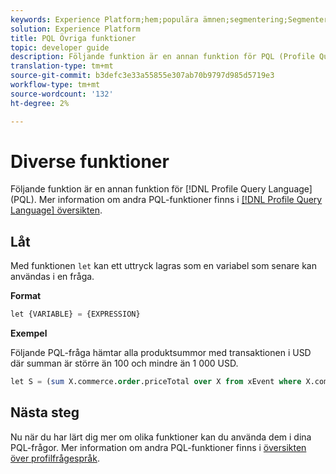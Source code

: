 ```yaml
---
keywords: Experience Platform;hem;populära ämnen;segmentering;Segmentering;Segmenteringstjänst;pql;PQL;Profilfrågespråk;diverse funktioner;misc;
solution: Experience Platform
title: PQL Övriga funktioner
topic: developer guide
description: Följande funktion är en annan funktion för PQL (Profile Query Language).
translation-type: tm+mt
source-git-commit: b3defc3e33a55855e307ab70b9797d985d5719e3
workflow-type: tm+mt
source-wordcount: '132'
ht-degree: 2%

---
```



# Diverse funktioner

Följande funktion är en annan funktion för [!DNL Profile Query Language] (PQL). Mer information om andra PQL-funktioner finns i [[!DNL Profile Query Language] översikten](./overview.md).

## Låt

Med funktionen `let` kan ett uttryck lagras som en variabel som senare kan användas i en fråga.

**Format**

```sql
let {VARIABLE} = {EXPRESSION}
```

**Exempel**

Följande PQL-fråga hämtar alla produktsummor med transaktionen i USD där summan är större än 100 och mindre än 1 000 USD.

```sql
let S = (sum X.commerce.order.priceTotal over X from xEvent where X.commerce.order.currencyCode = "USD") in (S > 100 and S < 1000)
```

## Nästa steg

Nu när du har lärt dig mer om olika funktioner kan du använda dem i dina PQL-frågor. Mer information om andra PQL-funktioner finns i [översikten över profilfrågespråk](./overview.md).
